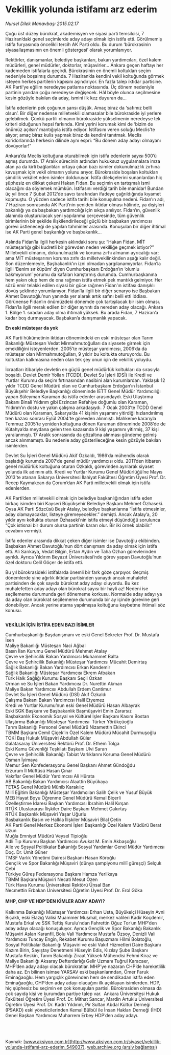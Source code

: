 # Vekillik yolunda istifamı arz ederim

*Nursel Dilek Manavbaşı 2015.02.17*

<div class="pNewsDetailMainContent" itemprop="articleBody">
 <p>
  Çoğu üst düzey bürokrat, akademisyen ve siyasi parti temsilcisi, 7 Haziran’daki genel seçimlerde aday adayı olmak için istifa etti. Görülmemiş istifa furyasında öncelikli tercih AK Parti oldu. Bu durum ‘bürokrasinin siyasallaşmasının en önemli göstergesi’ olarak yorumlanıyor.
 </p>
 <p>
  Rektörler, danışmanlar, belediye başkanları, bakan yardımcıları, özel kalem müdürleri, genel müdürler, doktorlar, müşavirler… Ankara geçen haftayı her kademeden istifalarla geçirdi. Bürokrasinin en önemli koltukları seçim nedeniyle boşalmış durumda. 7 Haziran’da kendini vekil koltuğunda görmek isteyen herkes partilerin kapısını aşındırıyor. En fazla talep iktidar partisine. AK Parti’ye eğilim neredeyse patlama noktasında. Üç dönem nedeniyle partinin yarıdan çoğu neredeyse değişecek. Hâl böyle olunca seçilmesine kesin gözüyle bakılan da aday, ismini ilk kez duyuran da…
 </p>
 <p>
  İstifa edenlerin pek çoğunun şansı düşük. Amaç biraz da ‘safımız belli olsun’. Bir diğer nedense milletvekili olamasalar bile bürokraside iyi yerlere gelebilmek. Çünkü partili olmanın bürokraside yükselmenin neredeyse tek kriteri olduğunun hepsi farkında. Kimi yerini korumak kimi de ‘bizim de önümüz açılsın’ mantığıyla istifa ediyor. İstifasını veren soluğu Meclis’te alıyor; amaç biraz kulis yapmak biraz da kendini tanıtmak. Meclis koridorlarında herkesin dilinde aynı espri: “Bu dönem aday adayı olmayanı dövüyorlar!”
 </p>
 <p>
  Ankara’da Meclis koltuğuna oturabilmek için istifa edenlerin sayısı 500’ü aşmış durumda. 17 Aralık sürecinin ardından hukuksuz uygulamalara imza atan ya da kirli bağlantıları ortaya çıkan bazı isimler dokunulmazlık zırhına kavuşmak için vekil olmanın yolunu arıyor. Bürokraside boşalan koltukları şimdilik vekâlet eden isimler dolduruyor. İstifa dilekçelerini sunanlardan hiç şüphesiz en dikkat çekeni Hakan Fidan. Bu seçimin en tartışmalı ismi olacağını da söylemek mümkün. İstifasını verdiği tarih bile manidar! Bundan üç yıl önce 7 Şubat 2012’de savcı tarafından ifadeye çağrıldığında kıyamet kopmuştu. O yüzden sadece istifa tarihi bile konuşulma nedeni. Fidan’ın adı, 7 Haziran sonrasında AK Parti’nin yeniden iktidar olması hâlinde, ya dışişleri bakanlığı ya da başbakan yardımcılığı için sıkça anılıyor. Fidan’ın, güvenlik alanında oluşturulacak yeni yapılanma çerçevesinde, tüm güvenlik birimlerinin bir şekilde ilişkilendirileceği güçlü bir başbakan yardımcısı görevi üstleneceği de yapılan tahminler arasında. Konuşulan bir diğer ihtimal ise AK Parti genel başkanlığı ve başbakanlık...
 </p>
 <p>
  Aslında Fidan’la ilgili herkesin aklındaki soru şu: “Hakan Fidan, MİT müsteşarlığı gibi kudretli bir görevden neden vekilliğe geçmek istiyor?” Milletvekili olmanın, dokunulmazlık ve koruma zırhı almanın ayrıcalığı var; ama MİT müsteşarının koruma zırhı da milletvekilinkinden aşağı kalır değil. Son düzenlemeyle, Başbakanlık’ın izni olmadan yargılanamıyorlar. Fidan’la ilgili ‘Benim sır küpüm’ diyen Cumhurbaşkanı Erdoğan’ın ‘olumlu bakmıyorum’ yorumu da kafaları karıştırmış durumda. Cumhurbaşkanına hem yakın olup hem de ona rağmen istifa etmek pek mantıklı gelmiyor. Her sözü emir telakki edilen siyasi bir güce rağmen Fidan’ın istifası danışıklı dövüş şeklinde yorumlanıyor. Fidan’la ilgili bir diğer senaryo ise Başbakan Ahmet Davutoğlu’nun yanında yer alarak artık safını belli etti iddiası. Görünense Fidan’ın önümüzdeki dönemde çok tartışılacak bir isim olması. Fidan’la ilgili merak edilen bir diğer ayrıntı da nereden aday olacağı. Ankara 1. Bölge 1. sıradan aday olma ihtimali yüksek. Bu arada Fidan, 7 Haziran’a kadar boş durmayacak. Başbakan’a danışmanlık yapacak.
 </p>
 <p>
  <strong>
   En eski müsteşar da yok
  </strong>
 </p>
 <p>
  AK Parti hükümetinin iktidarı dönemindeki en eski müsteşar olan Tarım Bakanlığı Müsteşarı Vedat Mirmahmutoğulları da siyasete girmek için emekliliğini isteyenlerden. 2005’te müsteşar yardımcısı, 2006’da da müsteşar olan Mirmahmutoğulları, 9 yıldır bu koltukta oturuyordu. Bu koltuktan kalkmasına neden olan tek şey onun için de vekillik yoluydu.
 </p>
 <p>
  İcraatları itibariyle devletin en güçlü genel müdürlük koltukları da sırasıyla boşaldı. Devlet Demir Yolları (TCDD), Devlet Su İşleri (DSİ) ile Kredi ve Yurtlar Kurumu da seçim fırtınasından nasibini alan kurumlardan. Yaklaşık 12 yıldır TCDD Genel Müdürü olan ve Cumhurbaşkanı Erdoğan’ın İstanbul Büyükşehir Belediye Başkanlığı döneminde İETT Genel Müdür Yardımcılığı yapan Süleyman Karaman da istifa edenler arasındaydı. Eski Ulaştırma Bakanı Binali Yıldırım gibi Erzincan Refahiye doğumlu olan Karaman, Yıldırım’ın dostu ve yakın çalışma arkadaşıydı. 7 Ocak 2003’te TCDD Genel Müdürü olan Karaman, Sakarya’da 41 kişinin yaşamını yitirdiği hızlandırılmış tren kazası sonrası Eylül 2004’te görevden alınmıştı. Mahkeme kararıyla Temmuz 2005’te yeniden koltuğuna dönen Karaman döneminde 2008’de de Kütahya’da meydana gelen tren kazasında 9 kişi yaşamını yitirmiş, 37 kişi yaralanmıştı. 17 Aralık sonrasında da gözaltına alınması gündeme gelmiş ancak alınmamıştı. Bu nedenle aday gösterileceğine kesin gözüyle bakılan isimlerden.
 </p>
 <p>
  Devlet Su İşleri Genel Müdürü Akif Özkaldı, 1986’da mühendis olarak başladığı kurumda 2007’de genel müdür yardımcısı oldu. 2011’den itibaren genel müdürlük koltuğuna oturan Özkaldı, görevinden ayrılarak siyaset yolunda ilk adımını attı. Kredi ve Yurtlar Kurumu Genel Müdürlüğü’ne Mayıs 2013’te atanan Sakarya Üniversitesi İlahiyat Fakültesi Öğretim Üyesi Prof. Dr. Recep Kaymakcan da Çorum’dan AK Parti milletvekili olmak için istifa edenlerden.
 </p>
 <p>
  AK Parti’den milletvekili olmak için belediye başkanlığından istifa eden birkaç isimden biri Kayseri Büyükşehir Belediye Başkanı Mehmet Özhaseki. Oysa AK Parti Sözcüsü Beşir Atalay, belediye başkanlarına “İstifa etmesinler, aday olamayacaklar, listeye giremeyecekler.” demişti. Ancak Atalay’a, 20 yıldır aynı koltukta oturan Özhaseki’nin istifa etmeyi düşündüğü sorulunca “Çok istisnai bir durum olursa partinin kararı olur. Bir iki örnek olabilir.” cevabını vermişti.
 </p>
 <p>
  İstifa edenler arasında dikkat çeken diğer isimler ise Davutoğlu ekibinden. Başbakan Ahmet Davutoğlu’nun dört danışmanı da aday olmak için istifa etti. Ali Sarıkaya, Vedat Bilgin, Ertan Aydın ve Taha Özhan görevlerinden ayrıldı. Ayrıca Yıldırım Beyazıt Üniversitesi’nde görev yapan Davutoğlu’nun özel doktoru Celil Göçer de istifa etti.
 </p>
 <p>
  Bu yıl bürokrasideki istifalarda önemli bir fark göze çarpıyor. Geçmiş dönemlerde yine ağırlık iktidar partisinden yanaydı ancak muhalefet partisinden de çok sayıda bürokrat aday adayı oluyordu. Bu kez muhalefetten aday adayı olan bürokrat sayısı bir hayli az! Nedeni ise seçilememe durumunda geri dönememe korkusu. Normalde aday adayı ya da aday olan bürokrat seçilememe durumunda bir ay içinde görevine geri dönebiliyor. Ancak yerine atama yapılmışsa koltuğunu kaybetme ihtimali söz konusu.
 </p>
 <p>
  <img alt="" src="http://web.archive.org/web/20150730062023im_/http://medya.aksiyon.com.tr//aksiyon/2015/02/17/564692.jpg "/>
 </p>
 <p>
  <strong>
   VEKİLLİK İÇİN İSTİFA EDEN BAZI İSİMLER
  </strong>
 </p>
 <p>
  Cumhurbaşkanlığı Başdanışmanı ve eski Genel Sekreter Prof. Dr. Mustafa İsen
  <br>
   Maliye Bakanlığı Müsteşarı Naci Ağbal
   <br>
    Basın İlan Kurumu Genel Müdürü Mehmet Atalay
    <br>
     Çevre ve Şehircilik Bakan Yardımcısı Muhammet Balta
     <br>
      Çevre ve Şehircilik Bakanlığı Müsteşar Yardımcısı Mücahit Demirtaş
      <br/>
      Sağlık Bakanlığı Bakan Yardımcısı Erkan Kandemir
      <br/>
      Sağlık Bakanlığı Müsteşar Yardımcısı Ekrem Atbakan
      <br/>
      Türk Halk Sağlığı Kurumu Başkanı Seçil Özkan
      <br/>
      Orman ve Su İşleri Bakan Yardımcısı Dr. Nurettin Akman
      <br/>
      Maliye Bakan Yardımcısı Abdullah Erdem Cantimur
      <br/>
      Devlet Su İşleri Genel Müdürü (DSİ) Akif Özkaldı
      <br/>
      Çalışma Bakanı Bakan Yardımcısı Halil Etyemez
      <br/>
      Kredi ve Yurtlar Kurumu’nun eski Genel Müdürü Hasan Albayrak
      <br/>
      Eski SGK Başkanı ve Başbakanlık Başmüşaviri Emin Zararsız
      <br/>
      Başbakanlık Ekonomik Sosyal ve Kültürel İşler Başkanı Kasım Bostan
      <br/>
      Ulaştırma Bakanlığı Müsteşar Yardımcısı  Türker Yörükçüoğlu
      <br/>
      Tarım Bakanlığı Personel Genel Müdürü Nizamettin Ekinci
      <br/>
      TBMM Başkanı Cemil Çiçek’in Özel Kalem Müdürü Mücahit Durmuşoğlu
      <br/>
      TOKİ Baş Hukuk Müşaviri Abdullah Güler
      <br/>
      Galatasaray Üniversitesi Rektörü Prof. Dr. Ethem Tolga
      <br/>
      Eski Kamu Güvenliği Teşkilatı Başkanı Ulvi Saran
      <br/>
      Çevre ve Şehircilik Bakanlığı Tabiat Varlıklarını Koruma Genel Müdürü Osman İyimaya
      <br/>
      Memur Sen Konfederasyonu Genel Başkanı Ahmet Gündoğdu
      <br/>
      Erzurum İl Müftüsü Hasan Çınar
      <br/>
      Vakıflar Genel Müdür Yardımcısı Ali Hürata
      <br/>
      AB Bakanlığı Bakan Yardımcısı Alaattin Büyükaya
      <br/>
      TETAŞ Genel Müdürü Münib Karakılıç
      <br/>
      Millî Eğitim Bakanlığı Müsteşar Yardımcıları Salih Çelik ve Yusuf Büyük
      <br/>
      MEB Hayat Boyu Öğrenme Genel Müdürü Kemal Biçerli
      <br/>
      Özelleştirme İdaresi Başkan Yardımcısı İbrahim Halil Kırşan
      <br/>
      RTÜK Uluslararası İlişkiler Daire Başkanı Mehmet Çakırtaş
      <br/>
      RTÜK Başkanlık Müşaviri Yaşar Uğurlu
      <br/>
      Başbakanlık Basın ve Halkla İlişkiler Müşaviri Bilal Çetin
      <br/>
      AK Parti Genel Merkez Ekonomi İşleri Başkanlığı Özel Kalem Müdürü Berat Uzun
      <br/>
      Muğla Emniyet Müdürü Veysel Tipioğlu
      <br/>
      Adli Tıp Kurumu Başkan Yardımcısı Avukat M. Emin Akbaşoğlu
      <br/>
      Aile ve Sosyal Politikalar Bakanlığı Sosyal Yardımlar Genel Müdür Yardımcısı Doç. Dr. Ümit Güner
      <br/>
      TMSF Varlık Yönetimi Dairesi Başkanı Hasan Köroğlu
      <br/>
      Gençlik ve Spor Bakanlığı Müşaviri (dünya şampiyonu millî güreşçi) Selçuk Çebi
      <br/>
      Türkiye Güreş Federasyonu Başkanı Hamza Yerlikaya
      <br/>
      TBMM Başkanı Müşaviri Necati Mesut Özen
      <br/>
      Türk Hava Kurumu Üniversitesi Rektörü Ünsal Ban
      <br/>
      Necmettin Erbakan Üniversitesi Öğretim Üyesi Prof. Dr. Erol Göka
      <br/>
      <br/>
      <strong>
       MHP, CHP VE HDP’DEN KİMLER ADAY ADAYI?
      </strong>
      <br/>
      <br/>
      Kalkınma Bakanlığı Müsteşar Yardımcısı Erhan Usta, Büyükelçi Hüseyin Avni Bıçaklı, eski Elazığ Valisi Muammer Muşmal, merkez valileri Kadir Koçdemir, Mustafa Erkal ve SSK Teftiş Kurulu’ndan Fahrettin Oğuz Tor’un MHP’den aday adayı olacağı konuşuluyor. Ayrıca Gençlik ve Spor Bakanlığı Bakanlık Müşaviri Aslan Karanfil, Bolu Vali Yardımcısı Mustafa Özsoy, Denizli Vali Yardımcısı Tuncay Engin, Rekabet Kurumu Başuzmanı Hilmi Bolatoğlu, Sosyal Politikalar Bakanlığı Müşaviri ve eski Vakıf Hizmetleri Daire Başkanı Kazım Birin, Sayıştay Denetmeni Hüseyin Edis, Kızılay Şube Başkanı Mustafa Keskin, Tarım Bakanlığı Ziraat Yüksek Mühendisi Fehmi Kiraz ve Maliye Bakanlığı Aksaray Defterdarlığı Gelir Uzmanı Tuğrul Karacaer, MHP’den aday adayı olacak bürokratlar. MHP’ye nazaran CHP’de hareketlilik daha az. En bilinen isimse YARSAV eski başkanlarından, Ömer Faruk Eminağaoğlu. Hem yargıçlık görevinden hem de sendikadan istifa eden Eminağaoğlu, CHP’den aday adayı olacağını ilk açıklayan isimlerden. HDP, hiç şüphesiz bu seçimin en çok konuşulan partisi. Bürokrasiden olmasa da çok sayıda kişi ve kurumdan partiye talep var.  Ankara Üniversitesi Hukuk Fakültesi Öğretim Üyesi Prof. Dr. Mithat Sancar, Mardin Artuklu Üniversitesi Öğretim Üyesi Prof. Dr. Kadri Yıldırım, Pir Sultan Abdal Kültür Derneği (PSAKD) eski yöneticilerinden Kemal Bülbül ile İnsan Hakları Derneği (İHD) Genel Başkan Yardımcısı Muharrem Erbey HDP’den aday adayı.
     </br>
    </br>
   </br>
  </br>
 </p>
 <p>
 </p>
</div>


Kaynak: [www.aksiyon.com.tr](http://www.aksiyon.com.tr/siyaset/vekillik-yolunda-istifami-arz-ederim_549037), [web.archive.org (arşiv bağlantısı)](http://web.archive.org/web/20150730062023/http://www.aksiyon.com.tr/siyaset/vekillik-yolunda-istifami-arz-ederim_549037)
